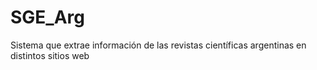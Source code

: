 # SGE_Arg
Sistema que extrae información de las revistas científicas argentinas en distintos sitios web
